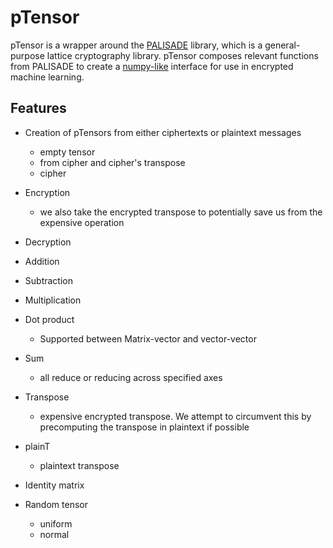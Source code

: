 # pTensor

pTensor is a wrapper around the [PALISADE](https://gitlab.com/palisade/palisade-development) library, which is a
general-purpose lattice cryptography library. pTensor composes relevant functions from PALISADE to create
a [numpy-like](https://numpy.org/) interface for use in encrypted machine learning.

## Features

- Creation of pTensors from either ciphertexts or plaintext messages
    - empty tensor
    - from cipher and cipher's transpose
    - cipher

- Encryption
    - we also take the encrypted transpose to potentially save us from the expensive operation

- Decryption

- Addition

- Subtraction

- Multiplication

- Dot product
    - Supported between Matrix-vector and vector-vector

- Sum
    - all reduce or reducing across specified axes

- Transpose
    - expensive encrypted transpose. We attempt to circumvent this by precomputing the transpose in plaintext if
      possible

- plainT
    - plaintext transpose

- Identity matrix

- Random tensor
    - uniform
    - normal